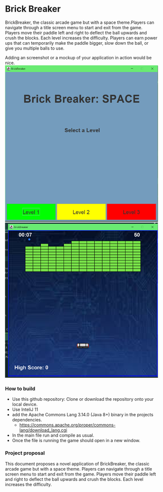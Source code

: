 # Brick Breaker
BrickBreaker, the classic arcade game but with a space theme.Players can navigate through a title screen menu to start and exit from the game. Players move their paddle left and right to deflect the ball upwards and crush the blocks. Each level increases the difficulty. Players can earn power ups that can temporarily make the paddle bigger, slow down the ball, or give you multiple balls to use.

Adding an screenshot or a mockup of your application in action would be nice. 
![img.png](img.png)
![img_1.png](img_1.png)

### How to build
- Use this github repository: Clone or download the repository onto your local device. 
- Use InteliJ 11
- add the Apache Commons Lang 3.14.0 (Java 8+) binary in the projects dependencies.
  - https://commons.apache.org/proper/commons-lang/download_lang.cgi
- In the main file run and compile as usual.
- Once the file is running the game should open in a new window.

### Project proposal
This document proposes a novel application of BrickBreaker, the classic arcade game but with a space theme. Players can navigate through a title screen menu to start and exit from the game. Players move their paddle left and right to deflect the ball upwards and crush the blocks. Each level increases the difficulty.

